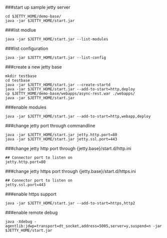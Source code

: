 ###start up sample jetty server
```
cd $JETTY_HOME/demo-base/
java -jar $JETTY_HOME/start.jar
```

###list modlue
``` 
java -jar $JETTY_HOME/start.jar --list-modules
```
###list configuration
```
java -jar $JETTY_HOME/start.jar --list-config
```

###create a new jetty base
```
mkdir testbase
cd testbase
java -jar $JETTY_HOME/start.jar --create-startd
java -jar $JETTY_HOME/start.jar --add-to-start=http,deploy
cp $JETTY_HOME/demo-base/webapps/async-rest.war ./webapps/
java -jar $JETTY_HOME/start.jar
```
###enable modules
```
java -jar $JETTY_HOME/start.jar --add-to-start=http,webapp,deploy
```
###change jetty port through commandline
```
java -jar $JETTY_HOME/start.jar jetty.http.port=80
java -jar $JETTY_HOME/start.jar jetty.ssl.port=443
```
###change jetty http port through {jetty.base}/start.d/http.ini
```
## Connector port to listen on
jetty.http.port=80
```
###change jetty https port through {jetty.base}/start.d/https.ini
```
## Connector port to listen on
jetty.ssl.port=443
```
###enable https support
```
java -jar $JETTY_HOME/start.jar --add-to-start=https,http2
```
###enable remote debug
```
java -Xdebug -agentlib:jdwp=transport=dt_socket,address=5005,server=y,suspend=n -jar $JETTY_HOME/start.jar
```